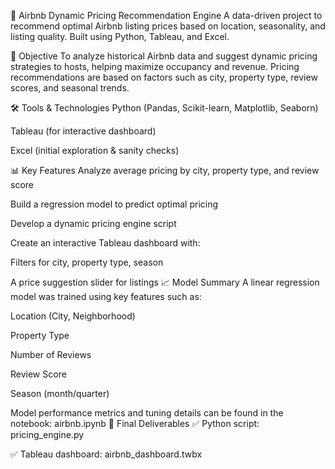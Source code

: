🏡 Airbnb Dynamic Pricing Recommendation Engine
A data-driven project to recommend optimal Airbnb listing prices based on location, seasonality, and listing quality. Built using Python, Tableau, and Excel.

📌 Objective To analyze historical Airbnb data and suggest dynamic pricing strategies to hosts, helping maximize occupancy and revenue. Pricing recommendations are based on factors such as city, property type, review scores, and seasonal trends.

🛠️ Tools & Technologies Python (Pandas, Scikit-learn, Matplotlib, Seaborn)

Tableau (for interactive dashboard)

Excel (initial exploration & sanity checks)

📊 Key Features Analyze average pricing by city, property type, and review score

Build a regression model to predict optimal pricing

Develop a dynamic pricing engine script

Create an interactive Tableau dashboard with:

Filters for city, property type, season

A price suggestion slider for listings 📈 Model Summary A linear regression model was trained using key features such as:

Location (City, Neighborhood)

Property Type

Number of Reviews

Review Score

Season (month/quarter)

Model performance metrics and tuning details can be found in the notebook: airbnb.ipynb 📑 Final Deliverables ✅ Python script: pricing_engine.py

✅ Tableau dashboard: airbnb_dashboard.twbx
